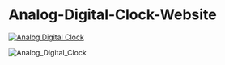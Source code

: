 # Analog-Digital-Clock-Website
[![Analog Digital Clock](https://img.shields.io/badge/Visit-blue.svg)](https://misskalyani.github.io/Analog-Digital-Clock-Website/)


![Analog_Digital_Clock](Analog-Digital-Clock-Website/Analog_Digital_Clock.png)  
